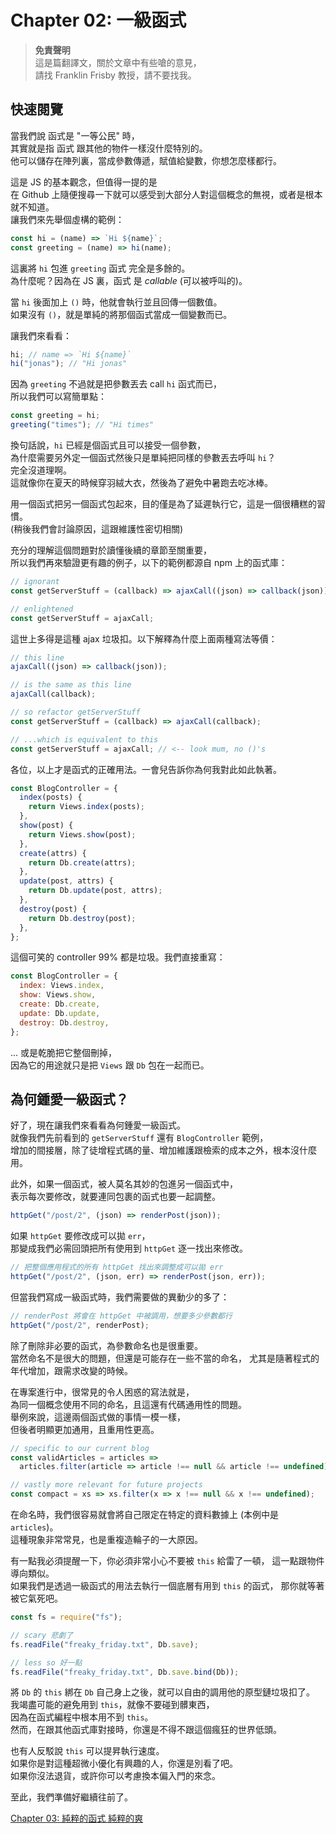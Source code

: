 # Chapter 02: 一級函式

> **免責聲明**  
> 這是篇翻譯文，關於文章中有些嗆的意見，  
> 請找 Franklin Frisby 教授，請不要找我。

## 快速閱覽

當我們說 函式是 "一等公民" 時，  
其實就是指 函式 跟其他的物件一樣沒什麼特別的。  
他可以儲存在陣列裏，當成參數傳遞，賦值給變數，你想怎麼樣都行。

這是 JS 的基本觀念，但值得一提的是   
在 Github 上隨便搜尋一下就可以感受到大部分人對這個概念的無視，或者是根本就不知道。   
讓我們來先舉個虛構的範例：

```js
const hi = (name) => `Hi ${name}`;
const greeting = (name) => hi(name);
```

這裏將 `hi` 包進 `greeting` 函式 完全是多餘的。  
為什麼呢？因為在 JS 裏，函式 是 _callable_ (可以被呼叫的)。

當 `hi` 後面加上 `()` 時，他就會執行並且回傳一個數值。  
如果沒有 `()`，就是單純的將那個函式當成一個變數而已。

讓我們來看看：

```js
hi; // name => `Hi ${name}`
hi("jonas"); // "Hi jonas"
```

因為 `greeting` 不過就是把參數丟去 call `hi` 函式而已，  
所以我們可以寫簡單點：

```js
const greeting = hi;
greeting("times"); // "Hi times"
```

換句話說，`hi` 已經是個函式且可以接受一個參數，  
為什麼需要另外定一個函式然後只是單純把同樣的參數丟去呼叫 `hi`？  
完全沒道理啊。  
這就像你在夏天的時候穿羽絨大衣，然後為了避免中暑跑去吃冰棒。

用一個函式把另一個函式包起來，目的僅是為了延遲執行它，這是一個很糟糕的習慣。  
(稍後我們會討論原因，這跟維護性密切相關)

充分的理解這個問題對於讀懂後續的章節至關重要，  
所以我們再來驗證更有趣的例子，以下的範例都源自 npm 上的函式庫：

```js
// ignorant
const getServerStuff = (callback) => ajaxCall((json) => callback(json));

// enlightened
const getServerStuff = ajaxCall;
```

這世上多得是這種 ajax 垃圾扣。以下解釋為什麼上面兩種寫法等價：

```js
// this line
ajaxCall((json) => callback(json));

// is the same as this line
ajaxCall(callback);

// so refactor getServerStuff
const getServerStuff = (callback) => ajaxCall(callback);

// ...which is equivalent to this
const getServerStuff = ajaxCall; // <-- look mum, no ()'s
```

各位，以上才是函式的正確用法。一會兒告訴你為何我對此如此執著。

```js
const BlogController = {
  index(posts) {
    return Views.index(posts);
  },
  show(post) {
    return Views.show(post);
  },
  create(attrs) {
    return Db.create(attrs);
  },
  update(post, attrs) {
    return Db.update(post, attrs);
  },
  destroy(post) {
    return Db.destroy(post);
  },
};
```

這個可笑的 controller 99% 都是垃圾。我們直接重寫：

```js
const BlogController = {
  index: Views.index,
  show: Views.show,
  create: Db.create,
  update: Db.update,
  destroy: Db.destroy,
};
```

... 或是乾脆把它整個刪掉，  
因為它的用途就只是把 `Views` 跟 `Db` 包在一起而已。

## 為何鍾愛一級函式？

好了，現在讓我們來看看為何鍾愛一級函式。  
就像我們先前看到的 `getServerStuff` 還有 `BlogController` 範例，  
增加的間接層，除了徒增程式碼的量、增加維護跟檢索的成本之外，根本沒什麼用。

此外，如果一個函式，被人莫名其妙的包進另一個函式中，  
表示每次要修改，就要連同包裹的函式也要一起調整。

```js
httpGet("/post/2", (json) => renderPost(json));
```

如果 `httpGet` 要修改成可以拋 `err`，  
那變成我們必需回頭把所有使用到 `httpGet` 逐一找出來修改。

```js
// 把整個應用程式的所有 httpGet 找出來調整成可以拋 err
httpGet("/post/2", (json, err) => renderPost(json, err));
```

但當我們寫成一級函式時，我們需要做的異動少的多了：  

```js
// renderPost 將會在 httpGet 中被調用，想要多少參數都行
httpGet("/post/2", renderPost);
```

除了刪除非必要的函式，為參數命名也是很重要。  
當然命名不是很大的問題，但還是可能存在一些不當的命名，
尤其是隨著程式的年代增加，跟需求改變的時候。

在專案進行中，很常見的令人困惑的寫法就是，  
為同一個概念使用不同的命名，且這還有代碼通用性的問題。  
舉例來說，這邊兩個函式做的事情一模一樣，  
但後者明顯更加通用，且重用性更高。

```js
// specific to our current blog
const validArticles = articles =>
  articles.filter(article => article !== null && article !== undefined),

// vastly more relevant for future projects
const compact = xs => xs.filter(x => x !== null && x !== undefined);
```

在命名時，我們很容易就會將自己限定在特定的資料數據上 (本例中是 `articles`)。  
這種現象非常常見，也是重複造輪子的一大原因。

有一點我必須提醒一下，你必須非常小心不要被 `this` 給雷了一頓，
這一點跟物件導向類似。  
如果我們是透過一級函式的用法去執行一個底層有用到 `this` 的函式，
那你就等著被它氣死吧。

```js
const fs = require("fs");

// scary 悲劇了
fs.readFile("freaky_friday.txt", Db.save);

// less so 好一點
fs.readFile("freaky_friday.txt", Db.save.bind(Db));
```

將 `Db` 的 `this` 綁在 `Db` 自己身上之後，就可以自由的調用他的原型鏈垃圾扣了。  
我竭盡可能的避免用到 `this`，就像不要碰到髒東西，  
因為在函式編程中根本用不到 `this`。  
然而，在跟其他函式庫對接時，你還是不得不跟這個瘋狂的世界低頭。  

也有人反駁說 `this` 可以提昇執行速度。  
如果你是對這種超微小優化有興趣的人，你還是別看了吧。  
如果你沒法退貨，或許你可以考慮換本偏入門的來念。

至此，我們準備好繼續往前了。

[Chapter 03: 純粹的函式 純粹的爽](ch03.md)
